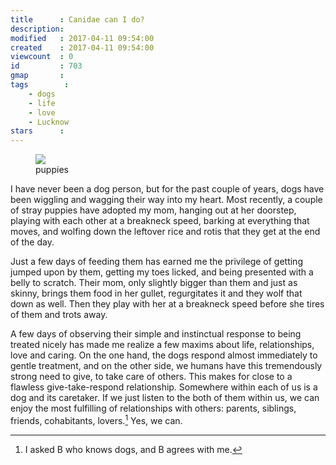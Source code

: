 ```yaml
---
title      : Canidae can I do?
description: 
modified   : 2017-04-11 09:54:00
created    : 2017-04-11 09:54:00
viewcount  : 0
id         : 703
gmap       : 
tags        :
    - dogs
    - life
    - love
    - Lucknow
stars      : 
---
```


<figure>
    <img src="IMG_9387.jpg">
    <figcaption>puppies</figcaption>
</figure>

I have never been a dog person, but for the past couple of years, dogs have been wiggling and wagging their way into my heart. Most recently, a couple of stray puppies have adopted my mom, hanging out at her doorstep, playing with each other at a breakneck speed, barking at everything that moves, and wolfing down the leftover rice and rotis that they get at the end of the day. 

Just a few days of feeding them has earned me the privilege of getting jumped upon by them, getting my toes licked, and being presented with a belly to scratch. Their mom, only slightly bigger than them and just as skinny, brings them food in her gullet, regurgitates it and they wolf that down as well. Then they play with her at a breakneck speed before she tires of them and trots away. 

A few days of observing their simple and instinctual response to being treated nicely has made me realize a few maxims about life, relationships, love and caring. On the one hand, the dogs respond almost immediately to gentle treatment, and on the other side, we humans have this tremendously strong need to give, to take care of others. This makes for close to a flawless give-take-respond relationship. Somewhere within each of us is a dog and its caretaker. If we just listen to the both of them within us, we can enjoy the most fulfilling of relationships with others: parents, siblings, friends, cohabitants, lovers.[^1] Yes, we can.

[^1]: I asked B who knows dogs, and B agrees with me.
